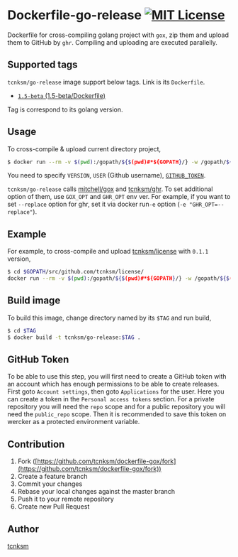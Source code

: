 Dockerfile-go-release [![MIT License](http://img.shields.io/badge/license-MIT-blue.svg?style=flat-square)][LICENSE]
====

[LICENSE]: https://github.com/tcnksm/dockerfile-gox/blob/master/LICENCE

Dockerfile for cross-compiling golang project with `gox`, zip them and upload them to GitHub by `ghr`.
Compiling and uploading are executed parallelly.

## Supported tags

`tcnksm/go-release` image support below tags. Link is its `Dockerfile`. 

- [`1.5-beta` (1.5-beta/Dockerfile)](https://github.com/tcnksm/dockerfile-gox/blob/master/1.5-beta/Dockerfile)

Tag is correspond to its golang version. 

## Usage

To cross-compile & upload current directory project, 

```bash
$ docker run --rm -v $(pwd):/gopath/${$(pwd)#*${GOPATH}/} -w /gopath/${$(pwd)#*${GOPATH}/} tcnksm/go-release:1.5-beta VERSION USER TOKEN
```

You need to specify `VERSION`, `USER` (Github username), [`GITHUB_TOKEN`](#github-token).

`tcnksm/go-release` calls [mitchell/gox](https://github.com/mitchellh/gox) and [tcnksm/ghr](https://github.com/tcnksm/ghr). To set additional option of them, use `GOX_OPT` and `GHR_OPT` env ver. For example, if you want to set `--replace` option for ghr, set it via docker run`-e` option (`-e "GHR_OPT=--replace"`). 


## Example

For example, to cross-compile and upload [tcnksm/license](https://github.com/tcnksm/license) with `0.1.1` version,

```bash
$ cd $GOPATH/src/github.com/tcnksm/license/
docker run --rm -v $(pwd):/gopath/${$(pwd)#*${GOPATH}/} -w /gopath/${$(pwd)#*${GOPATH}/} tcnksm/go-release:1.5-beta 0.1.1 tcnksm $TOKEN
```

## Build image

To build this image, change directory named by its `$TAG` and run build,

```bash
$ cd $TAG
$ docker build -t tcnksm/go-release:$TAG . 
```

## GitHub Token

To be able to use this step, you will first need to create a GitHub token with an account which has enough permissions to be able to create releases. First goto `Account settings`, then goto `Applications` for the user. Here you can create a token in the `Personal access tokens` section. For a private repository you will need the `repo` scope and for a public repository you will need the `public_repo` scope. Then it is recommended to save this token on wercker as a protected environment variable.

## Contribution

1. Fork ([https://github.com/tcnksm/dockerfile-gox/fork](https://github.com/tcnksm/dockerfile-gox/fork))
1. Create a feature branch
1. Commit your changes
1. Rebase your local changes against the master branch
1. Push it to your remote repository
1. Create new Pull Request

## Author

[tcnksm](https://github.com/tcnksm)
